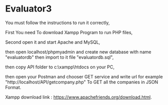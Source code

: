 # Evaluator3
You must follow the instructions to run it correctly,

First You need To download Xampp Program to run PHP files,

Second open it and start Apache and MySQL,

then open localhost/phpmyadmin and create new database with name "evaluatordb" then import to it file "evaluatordb.sql",

then copy API folder to c:\xampp\htdocs on your PC,

then open your Postman and chooser GET service and write url for example
"http://localhost/API/getcompany.php" To GET all the companies in JSON Format.

Xampp download link : https://www.apachefriends.org/download.html.
